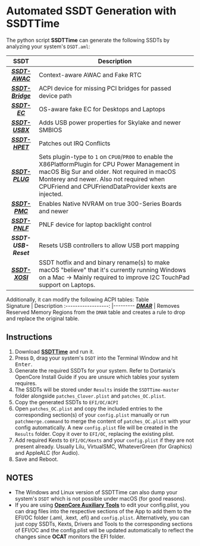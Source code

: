 # Automated SSDT Generation with SSDTTime

The python script **SSDTTime** can generate the following SSDTs by analyzing your system's `DSDT.aml`:

SSDT | Description
:---: |---------
***[SSDT-AWAC](https://github.com/5T33Z0/OC-Little-Translated/tree/main/01_Adding_missing_Devices_and_enabling_Features/System_Clock_(SSDT-AWAC))*** |  Context-aware AWAC and Fake RTC
***[SSDT-Bridge](https://github.com/5T33Z0/OC-Little-Translated/tree/main/11_Graphics/GPU/GPU_undetected)*** | ACPI device for missing PCI bridges for passed device path
***[SSDT-EC](https://github.com/5T33Z0/OC-Little-Translated/tree/main/01_Adding_missing_Devices_and_enabling_Features/Embedded_Controller_(SSDT-EC))*** | OS-aware fake EC for Desktops and Laptops
***[SSDT-USBX](https://github.com/5T33Z0/OC-Little-Translated/tree/main/01_Adding_missing_Devices_and_enabling_Features/Embedded_Controller_(SSDT-EC))*** | Adds USB power properties for Skylake and newer SMBIOS
***[SSDT-HPET](https://github.com/5T33Z0/OC-Little-Translated/tree/main/01_Adding_missing_Devices_and_enabling_Features/IRQ_and_Timer_Fix_(SSDT-HPET))*** | Patches out IRQ Conflicts
***[SSDT-PLUG](https://github.com/5T33Z0/OC-Little-Translated/tree/main/01_Adding_missing_Devices_and_enabling_Features/CPU_Power_Management/CPU_Power_Management_(SSDT-PLUG))*** | Sets plugin-type to `1` on `CPU0`/`PR00` to enable the X86PlatformPlugin for CPU Power Management in macOS Big Sur and older. Not required in macOS Monterey and newer. Also not required when CPUFriend and CPUFriendDataProvider kexts are injected.
***[SSDT-PMC](https://github.com/5T33Z0/OC-Little-Translated/tree/main/01_Adding_missing_Devices_and_enabling_Features/PMCR_Support_(SSDT-PMCR))*** | Enables Native NVRAM on true 300-Series Boards and newer
***[SSDT-PNLF](https://github.com/5T33Z0/OC-Little-Translated/tree/main/01_Adding_missing_Devices_and_enabling_Features/Brightness_Controls_(SSDT-PNLF))*** | PNLF device for laptop backlight control
***SSDT-USB-Reset*** | Resets USB controllers to allow USB port mapping
***[SSDT-XOSI](https://github.com/5T33Z0/OC-Little-Translated/tree/main/01_Adding_missing_Devices_and_enabling_Features/OS_Compatibility_Patch_(XOSI))*** | SSDT hotfix and and binary rename(s) to make macOS "believe" that it's currently running Windows on a Mac &rarr; Mainly required to improve I2C TouchPad support on Laptops.

Additionally, it can modify the following ACPI tables:
Table <br>Signature  | Description
:------------------: |---------
[***DMAR***](https://github.com/5T33Z0/OC-Little-Translated/tree/main/00_ACPI/ACPI_Dropping_Tables#method-2-dropping-tables-based-on-table-signature) |  Removes Reserved Memory Regions from the `DMAR` table and creates a rule to drop and replace the original table.

## Instructions

1. Download [**SSDTTime**](https://github.com/corpnewt/SSDTTime) and run it.
2. Press <kbd>D</kbd>, drag your system's `DSDT` into the Terminal Window and hit <kbd>Enter</kbd>.
3. Generate the required SSDTs for your system. Refer to Dortania's OpenCore Install Guide if you are unsure which tables your system requires.
4. The SSDTs will be stored under `Results` inside the `SSDTTime-master` folder alongside `patches_Clover.plist` and `patches_OC.plist`. 
5. Copy the generated SSDTs to `EFI/OC/ACPI`
6. Open `patches_OC.plist` and copy the included entries to the corresponding section(s) of your `config.plist` manually or run `patchmerge.command` to merge the content of `patches_OC.plist` with your config automatically. A new `config.plist` file will be created in the `Results` folder. Copy it over to `EFI/OC`, replacing the existing plist. 
7. Add required Kexts to `EFI/OC/Kexts` and your `config.plist` if they are not present already. Usually Lilu, VirtualSMC, WhateverGreen (for Graphics) and AppleALC (for Audio).
8. Save and Reboot.

## NOTES
- The Windows and Linux version of SSDTTime can also dump your system's `DSDT` which is not possible under macOS (for good reasons).
- If you are using [**OpenCore Auxiliary Tools**](https://github.com/ic005k/QtOpenCoreConfig/releases) to edit your config.plist, you can drag files into the respective sections of the App to add them to the EFI/OC folder (.aml, .kext, .efi) and `config.plist`. Alternatively, you can just copy SSDTs, Kexts, Drivers and Tools to the corresponding sections of EFI/OC and the config.plist will be updated automatically to reflect the changes since **OCAT** monitors the EFI folder.
